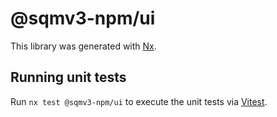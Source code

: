# @sqmv3-npm/ui

This library was generated with [Nx](https://nx.dev).

## Running unit tests

Run `nx test @sqmv3-npm/ui` to execute the unit tests via [Vitest](https://vitest.dev/).
